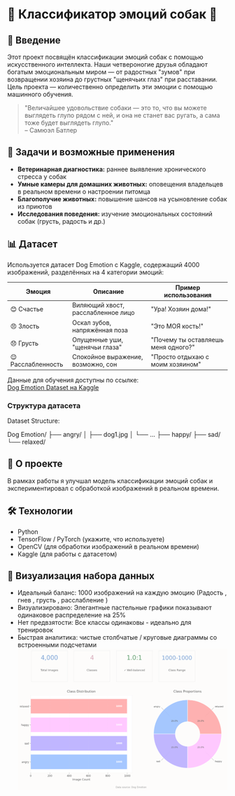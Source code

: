 # 🐶 Классификатор эмоций собак 🐾

## 🔷 Введение

Этот проект посвящён классификации эмоций собак с помощью искусственного интеллекта. Наши четвероногие друзья обладают богатым эмоциональным миром — от радостных "зумов" при возвращении хозяина до грустных "щенячьих глаз" при расставании. Цель проекта — количественно определить эти эмоции с помощью машинного обучения.

> "Величайшее удовольствие собаки — это то, что вы можете выглядеть глупо рядом с ней, и она не станет вас ругать, а сама тоже будет выглядеть глупо."  
> – Самюэл Батлер

## 🎯 Задачи и возможные применения

- **Ветеринарная диагностика:** раннее выявление хронического стресса у собак  
- **Умные камеры для домашних животных:** оповещения владельцев в реальном времени о настроении питомца  
- **Благополучие животных:** повышение шансов на усыновление собак из приютов  
- **Исследования поведения:** изучение эмоциональных состояний собак (грусть, радость и др.)

## 📊 Датасет

Используется датасет Dog Emotion с Kaggle, содержащий 4000 изображений, разделённых на 4 категории эмоций:

| Эмоция       | Описание                        | Пример использования           |
|--------------|--------------------------------|-------------------------------|
| 😊 Счастье   | Виляющий хвост, расслабленное лицо | "Ура! Хозяин дома!"            |
| 😠 Злость    | Оскал зубов, напряжённая поза  | "Это МОЯ кость!"               |
| 😞 Грусть    | Опущенные уши, "щенячьи глаза" | "Почему ты оставляешь меня одного?" |
| 😌 Расслабленность | Спокойное выражение, возможно, сон | "Просто отдыхаю с моим хозяином" |

Данные для обучения доступны по ссылке:  
[Dog Emotion Dataset на Kaggle](https://www.kaggle.com/datasets/danielshanbalico/dog-emotion)

### Структура датасета


Dataset Structure:

Dog Emotion/
├── angry/
│   ├── dog1.jpg
│   └── ...
├── happy/
├── sad/
└── relaxed/


## 🚀 О проекте

В рамках работы я улучшал модель классификации эмоций собак и экспериментировал с обработкой изображений в реальном времени.

## 🛠 Технологии

- Python  
- TensorFlow / PyTorch (укажите, что используете)  
- OpenCV (для обработки изображений в реальном времени)  
- Kaggle (для работы с датасетом)

## 🔹 Визуализация набора данных
-  Идеальный баланс: 1000 изображений на каждую эмоцию (Радость , гнев , грусть , расслабление )
-  Визуализировано: Элегантные пастельные графики показывают одинаковое распределение на 25%
-  Нет предвзятости: Все классы одинаковы - идеально для тренировок
-  Быстрая аналитика: чистые столбчатые / круговые диаграммы со встроенными подсчетами
![lada](misc/images/__results___6_0.png)

